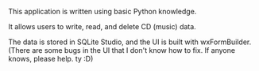 This application is written using basic Python knowledge.

It allows users to write, read, and delete CD (music) data.

The data is stored in SQLite Studio, and the UI is built with wxFormBuilder. (There are some bugs in the UI that I don't know how to fix. If anyone knows, please help. ty :D)
